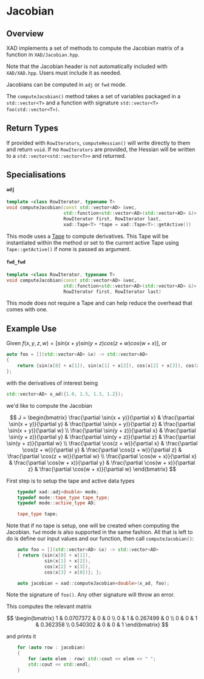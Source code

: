 # Jacobian

## Overview

XAD implements a set of methods to compute the Jacobian matrix of a function in `XAD/Jacobian.hpp`.

Note that the Jacobian header is not automatically included with `XAD/XAD.hpp`.
Users must include it as needed.

Jacobians can be computed in `adj` or `fwd` mode.

The `computeJacobian()` method takes a set of variables packaged in a
`std::vector<T>` and a function with signature
`std::vector<T> foo(std::vector<T>)`.

## Return Types

If provided with `RowIterators`, `computeHessian()` will write directly to
them and return `void`. If no `RowIterators` are provided, the Hessian will be
written to a `std::vector<std::vector<T>>` and returned.

## Specialisations

#### `adj`

```c++
template <class RowIterator, typename T>
void computeJacobian(const std::vector<AD> &vec,
                     std::function<std::vector<AD>(std::vector<AD> &)> foo,
                     RowIterator first, RowIterator last,
                     xad::Tape<T> *tape = xad::Tape<T>::getActive())
```

This mode uses a [Tape](ref/tape.md) to compute derivatives. This Tape will
be instantiated within the method or set to the current active Tape using
`Tape::getActive()` if none is passed as argument.

#### `fwd_fwd`

```c++
template <class RowIterator, typename T>
void computeJacobian(const std::vector<AD> &vec,
                     std::function<std::vector<AD>(std::vector<AD> &)> foo,
                     RowIterator first, RowIterator last)
```

This mode does not require a Tape and can help reduce the overhead that
comes with one.

## Example Use

Given $f(x, y, z, w) = [sin(x + y) sin(y + z) cos(z + w) cos(w + x)]$, or

```c++
auto foo = [](std::vector<AD> &x) -> std::vector<AD>
{
    return {sin(x[0] + x[1]), sin(x[1] + x[2]), cos(x[2] + x[3]), cos(x[3] + x[0])};
};
```

with the derivatives of interest being

```c++
std::vector<AD> x_ad({1.0, 1.5, 1.3, 1.2});
```

we'd like to compute the Jacobian

$$
J = \begin{bmatrix}
\frac{\partial \sin(x + y)}{\partial x} &
\frac{\partial \sin(x + y)}{\partial y} &
\frac{\partial \sin(x + y)}{\partial z} &
\frac{\partial \sin(x + y)}{\partial w} \\
\frac{\partial \sin(y + z)}{\partial x} &
\frac{\partial \sin(y + z)}{\partial y} &
\frac{\partial \sin(y + z)}{\partial z} &
\frac{\partial \sin(y + z)}{\partial w} \\
\frac{\partial \cos(z + w)}{\partial x} &
\frac{\partial \cos(z + w)}{\partial y} &
\frac{\partial \cos(z + w)}{\partial z} &
\frac{\partial \cos(z + w)}{\partial w} \\
\frac{\partial \cos(w + x)}{\partial x} &
\frac{\partial \cos(w + x)}{\partial y} &
\frac{\partial \cos(w + x)}{\partial z} &
\frac{\partial \cos(w + x)}{\partial w}
\end{bmatrix}
$$

First step is to setup the tape and active data types

```c++
    typedef xad::adj<double> mode;
    typedef mode::tape_type tape_type;
    typedef mode::active_type AD;

    tape_type tape;
```

Note that if no tape is setup, one will be created when computing the Jacobian.
`fwd` mode is also supported in the same fashion. All that is left to do is
define our input values and our function, then call `computeJacobian()`:

```c++
    auto foo = [](std::vector<AD> &x) -> std::vector<AD>
    { return {sin(x[0] + x[1]),
              sin(x[1] + x[2]),
              cos(x[2] + x[3]),
              cos(x[3] + x[0])}; };

    auto jacobian = xad::computeJacobian<double>(x_ad, foo);
```

Note the signature of `foo()`. Any other signature will throw an error.

This computes the relevant matrix

$$
\begin{bmatrix}
1 & 0.0707372 & 0 & 0 \\
0 & 1 & 0.267499 & 0 \\
0 & 0 & 1 & 0.362358 \\
0.540302 & 0 & 0 & 1
\end{bmatrix}
$$

and prints it

```c++
    for (auto row : jacobian)
    {
        for (auto elem : row) std::cout << elem << " ";
        std::cout << std::endl;
    }
```
